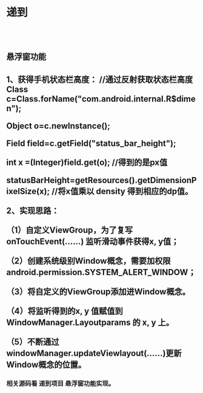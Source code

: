 # 递到
<br><br>
<h2>悬浮窗功能<h2>
1、获得手机状态栏高度：
//通过反射获取状态栏高度
Class<?> c=Class.forName("com.android.internal.R$dimen");

Object o=c.newInstance();

Field field=c.getField("status_bar_height");

int x =(Integer)field.get(o); //得到的是px值

statusBarHeight=getResources().getDimensionPixelSize(x); //将x值乘以 density 得到相应的dp值。


2、实现思路：

（1）自定义ViewGroup，为了复写onTouchEvent(......) 监听滑动事件获得x, y值；

（2）创建系统级别Window概念，需要加权限android.permission.SYSTEM_ALERT_WINDOW；

（3）将自定义的ViewGroup添加进Window概念。

（4）将监听得到的x, y 值赋值到 WindowManager.Layoutparams 的 x, y 上。

（5）不断通过windowManager.updateViewlayout(......)更新Window概念的位置。


<h3>相关源码看 递到项目 悬浮窗功能实现。<h3>
